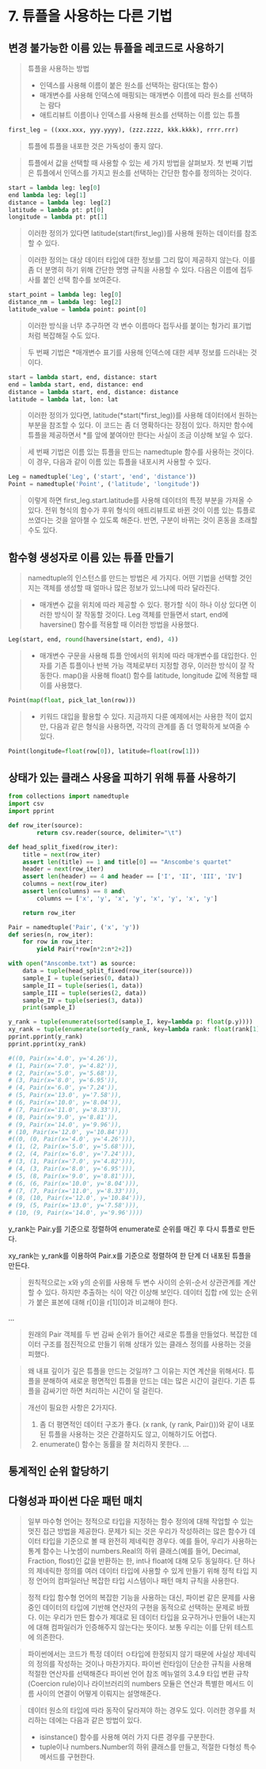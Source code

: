 # 7. 튜플을 사용하는 다른 기법

## 변경 불가능한 이름 있는 튜플을 레코드로 사용하기
> 튜플을 사용하는 방법
> * 인덱스를 사용해 이름이 붙은 원소를 선택하는 람다(또는 함수)
> * 매개변수를 사용해 인덱스에 매핑되는 매개변수 이름에 따라 원소를 선택하는 람다
> * 애트리뷰트 이름이나 인덱스를 사용해 원소를 선택하는 이름 있는 튜플

```py
first_leg = ((xxx.xxx, yyy.yyyy), (zzz.zzzz, kkk.kkkk), rrrr.rrr)
```
> 튜플에 튜플을 내포한 것은 가독성이 좋지 않다.

> 튜플에서 값을 선택할 때 사용할 수 있는 세 가지 방법을 살펴보자. 첫 번째 기법은 튜플에서 인덱스를 가지고 원소를 선택하는 간단한 함수를 정의하는 것이다.

```py
start = lambda leg: leg[0]
end lambda leg: leg[1]
distance = lambda leg: leg[2]
latitude = lambda pt: pt[0]
longitude = lambda pt: pt[1]
```
> 이러한 정의가 있다면 latitude(start(first_leg))를 사용해 원하는 데이터를 참조할 수 있다.

> 이러한 정의는 대상 데이터 타입에 대한 정보를 그리 많이 제공하지 않는다. 이를 좀 더 분명히 하기 위해 간단한 명명 규칙을 사용할 수 있다. 다음은 이름에 접두사를 붙인 선택 함수를 보여준다.

```py
start_point = lambda leg: leg[0]
distance_nm = lambda leg: leg[2]
latitude_value = lambda point: point[0]
```
> 이러한 방식을 너무 추구하면 각 변수 이름마다 접두사를 붙이는 헝가리 표기법 처럼 복잡해질 수도 있다.

> 두 번째 기법은 *매개변수 표기를 사용해 인덱스에 대한 세부 정보를 드러내는 것이다.
```py
start = lambda start, end, distance: start
end = lambda start, end, distance: end
distance = lambda start, end, distance: distance
latitude = lambda lat, lon: lat
```
> 이러한 정의가 있다면, latitude(*start(*first_leg))를 사용해 데이터에서 원하는 부분을 참조할 수 있다. 이 코드는 좀 더 명확하다는 장점이 있다. 하지만 함수에 튜플을 제공하면서 *를 앞에 붙여야만 한다는 사실이 조금 이상해 보일 수 있다.

> 세 번째 기법은 이름 있는 튜플을 만드는 namedtuple 함수를 사용하는 것이다. 이 경우, 다음과 같이 이름 있는 튜플을 내포시켜 사용할 수 있다.
```py
Leg = namedtuple('Leg', ('start', 'end', 'distance'))
Point = namedtuple('Point', ('latitude', 'longitude'))
```
> 이렇게 하면 first_leg.start.latitude를 사용해 데이터의 특정 부분을 가져올 수 있다. 전위 형식의 함수가 후위 형식의 애트리뷰트로 바뀐 것이 이름 있는 튜플로 쓰였다는 것을 알아챌 수 있도록 해준다. 반면, 구분이 바뀌는 것이 혼동을 초래할 수도 있다.

## 함수형 생성자로 이름 있는 튜플 만들기
> namedtuple의 인스턴스를 만드는 방법은 세 가지다. 어떤 기법을 선택할 것인지는 객체를 생성할 때 얼마나 많은 정보가 있느냐에 따라 달라진다.

> * 매개변수 값을 위치에 따라 제공할 수 있다. 평가할 식이 하나 이상 있다면 이러한 방식이 잘 작동할 것이다. Leg 객체를 만들면서 start, end에 haversine() 함수를 적용할 때 이러한 방법을 사용했다.
```py
Leg(start, end, round(haversine(start, end), 4))
```

> * 매개변수 구문을 사용해 튜플 안에서의 위치에 따라 매개변수를 대입한다. 인자를 기존 튜플이나 반복 가능 객체로부터 지정할 경우, 이러한 방식이 잘 작동한다. map()을 사용해 float() 함수를 latitude, longitude 값에 적용할 때 이를 사용했다.
```py
Point(map(float, pick_lat_lon(row)))
```

> * 키워드 대입을 활용할 수 있다. 지금까지 다룬 예제에서는 사용한 적이 없지만, 다음과 같은 형식을 사용하면, 각각의 관계를 좀 더 명확하게 보여줄 수 있다.
```py
Point(longitude=float(row[0]), latitude=float(row[1]))
```

## 상태가 있는 클래스 사용을 피하기 위해 튜플 사용하기

```py
from collections import namedtuple
import csv
import pprint

def row_iter(source):
        return csv.reader(source, delimiter="\t")

def head_split_fixed(row_iter):
    title = next(row_iter)
    assert len(title) == 1 and title[0] == "Anscombe's quartet"
    header = next(row_iter)
    assert len(header) == 4 and header == ['I', 'II', 'III', 'IV']
    columns = next(row_iter)
    assert len(columns) == 8 and\
        columns == ['x', 'y', 'x', 'y', 'x', 'y', 'x', 'y']

    return row_iter

Pair = namedtuple('Pair', ('x', 'y'))
def series(n, row_iter):
    for row in row_iter:
        yield Pair(*row[n*2:n*2+2])

with open("Anscombe.txt") as source:
    data = tuple(head_split_fixed(row_iter(source)))
    sample_I = tuple(series(0, data))
    sample_II = tuple(series(1, data))
    sample_III = tuple(series(2, data))
    sample_IV = tuple(series(3, data))
    print(sample_I)

y_rank = tuple(enumerate(sorted(sample_I, key=lambda p: float(p.y))))
xy_rank = tuple(enumerate(sorted(y_rank, key=lambda rank: float(rank[1].x))))
pprint.pprint(y_rank)
pprint.pprint(xy_rank)

#((0, Pair(x='4.0', y='4.26')),
# (1, Pair(x='7.0', y='4.82')),
# (2, Pair(x='5.0', y='5.68')),
# (3, Pair(x='8.0', y='6.95')),
# (4, Pair(x='6.0', y='7.24')),
# (5, Pair(x='13.0', y='7.58')),
# (6, Pair(x='10.0', y='8.04')),
# (7, Pair(x='11.0', y='8.33')),
# (8, Pair(x='9.0', y='8.81')),
# (9, Pair(x='14.0', y='9.96')),
# (10, Pair(x='12.0', y='10.84')))
#((0, (0, Pair(x='4.0', y='4.26'))),
# (1, (2, Pair(x='5.0', y='5.68'))),
# (2, (4, Pair(x='6.0', y='7.24'))),
# (3, (1, Pair(x='7.0', y='4.82'))),
# (4, (3, Pair(x='8.0', y='6.95'))),
# (5, (8, Pair(x='9.0', y='8.81'))),
# (6, (6, Pair(x='10.0', y='8.04'))),
# (7, (7, Pair(x='11.0', y='8.33'))),
# (8, (10, Pair(x='12.0', y='10.84'))),
# (9, (5, Pair(x='13.0', y='7.58'))),
# (10, (9, Pair(x='14.0', y='9.96'))))
```

y_rank는 Pair.y를 기준으로 정렬하여 enumerate로 순위를 매긴 후 다시 튜플로 만든다.

xy_rank는 y_rank를 이용하여 Pair.x를 기준으로 정렬하여 한 단계 더 내포된 튜플을 만든다.

> 원칙적으로는 x와 y의 순위를 사용해 두 변수 사이의 순위-순서 상관관계를 계산할 수 있다. 하지만 추출하는 식이 약간 이상해 보인다. 데이터 집합 r에 있는 순위가 붙은 표본에 대해 r[0]을 r[1][0]과 비교해야 한다.

...
> 원래의 Pair 객체를 두 번 감싸 순위가 들어간 새로운 튜플을 만들었다. 복잡한 데이터 구조를 점진적으로 만들기 위해 상태가 있는 클래스 정의를 사용하는 것을 피했다.

> 왜 내표 깊이가 깊은 튜플을 만드는 것일까? 그 이유는 지연 계산을 위해서다. 튜플을 분해하여 새로운 평면적인 튜플을 만드는 데는 많은 시간이 걸린다. 기존 튜플을 감싸기만 하면 처리하는 시간이 덜 걸린다.

> 개선이 필요한 사항은 2가지다.
> 1. 좀 더 평면적인 데이터 구조가 좋다. (x rank, (y rank, Pair()))와 같이 내포된 튜플을 사용하는 것은 간결하지도 않고, 이해하기도 어렵다.
> 2. enumerate() 함수는 동률을 잘 처리하지 못한다.
...

## 통계적인 순위 할당하기


## 다형성과 파이썬 다운 패턴 매치
> 일부 마수형 언어는 정적으로 타입을 지정하는 함수 정의에 대해 작업할 수 있는 멋진 접근 방법을 제공한다. 문제가 되는 것은 우리가 작성하려는 많은 함수가 데이터 타입을 기준으로 볼 때 완전히 제네릭한 경우다. 예를 들어, 우리가 사용하는 통계 함수는 나눗셈이 numbers.Real의 하위 클래스(예를 들어, Decimal, Fraction, flost)인 값을 반환하는 한, int나 float에 대해 모두 동일하다. 단 하나의 제네릭한 정의를 여러 데이터 타입에 사용할 수 있게 만들기 위해 정적 타입 지정 언어의 컴파일러난 복잡한 타입 시스템이나 패턴 매치 규칙을 사용한다.

> 정적 타입 함수형 언어의 복잡한 기능을 사용하는 대신, 파이썬 같은 문제를 사용 중인 데이터의 타입에 기반해 연산자의 구현을 동적으로 선택하는 문제로 바꿨다. 이는 우리가 만든 함수가 제대로 된 데이터 타입을 요구하거나 만들어 내는지에 대해 컴파일러가 인증해주지 않는다는 뜻이다. 보통 우리는 이를 단위 테스트에 의존한다.

> 파이썬에서는 코드가 특정 데이터 ㅇ타입에 한정되지 않기 때문에 사실상 제네릭의 정의를 작성하는 것이나 마찬가지다. 파이썬 런타임이 단순한 규칙을 사용해 적절한 연산자를 선택해준다 파이썬 언어 참조 메뉴얼의 3.4.9 타입 변환 규착(Coercion rule)이나 라이브러리의 numbers 모듈은 연산과 특별한 메서드 이름 사이의 연결이 어떻게 이뤄지는 설명해준다.

> 데이터 원소의 타입에 따라 동작이 달라져야 하는 경우도 있다. 이러한 경우를 처리하는 데에는 다음과 같은 방법이 있다.
> * isinstance() 함수를 사용해 여러 가지 다른 경우를 구분한다.
> * tuple이나 numbers.Number의 하위 클래스를 만들고, 적절한 다형성 특수 메서드를 구현한다.

